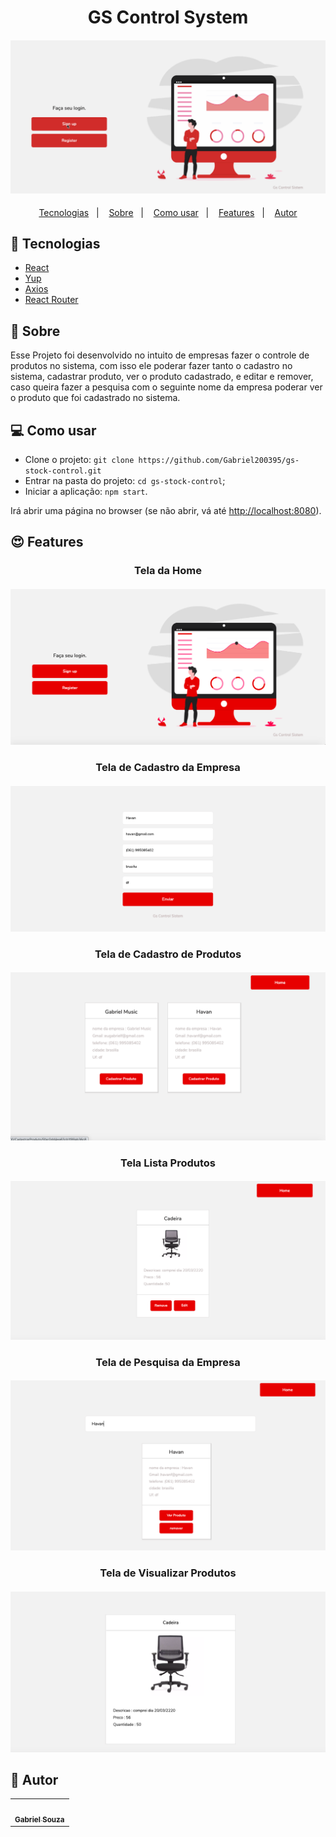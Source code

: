 <h1 align="center">GS Control System</h1>
<h4 align="center">
  <img src="./public/IMG/controleEstoque.gif"/><br>
</h4>

<p align="center">
  <a href="#tecnologias">Tecnologias</a>&nbsp;&nbsp;&nbsp;|&nbsp;&nbsp;&nbsp;
  <a href="#page_facing_up-sobre">Sobre</a>&nbsp;&nbsp;&nbsp;|&nbsp;&nbsp;&nbsp;
  <a href="#-como-usar">Como usar</a>&nbsp;&nbsp;&nbsp;|&nbsp;&nbsp;&nbsp;
  <a href="#features">Features</a>&nbsp;&nbsp;&nbsp;|&nbsp;&nbsp;&nbsp;
  <a href="#pencil-autor">Autor</a>
</p>

## :wrench: Tecnologias

<!--EXEMPLO:-->
- [React](https://pt-br.reactjs.org/)
- [Yup](https://formik.org/docs/guides/validation)
- [Axios](https://www.npmjs.com/package/axios)
- [React Router](https://www.npmjs.com/package/react-router-dom)


## :page_facing_up: Sobre


Esse Projeto foi desenvolvido no intuito de empresas fazer o controle de produtos no sistema, com isso ele poderar fazer
tanto o cadastro no sistema, cadastrar produto, ver o produto cadastrado, e editar e remover, caso queira fazer a pesquisa com o seguinte
nome da empresa  poderar ver o produto que foi cadastrado no sistema. 


## 💻 Como usar

- Clone o projeto: `git clone https://github.com/Gabriel200395/gs-stock-control.git`
- Entrar na pasta do projeto: `cd gs-stock-control`;
- Iniciar a aplicação: `npm start`.

Irá abrir uma página no browser (se não abrir, vá até [http://localhost:8080](http://localhost:8080/)).

## :heart_eyes: Features

<h3 align="center">Tela da Home</h3>
<h4 align="center">
  <img src="/public/IMG/home.png" /><br>
</h4>



<h3 align="center">Tela de Cadastro da Empresa</h3>
<h4 align="center">
  <img src="/public/IMG/produtos.png" /><br>
</h4>




<h3 align="center">Tela de Cadastro de Produtos</h3>
<h4 align="center">
  <img src="/public/IMG/CadastroProdutos.png" /><br>
</h4>


<h3 align="center">Tela Lista Produtos</h3>
<h4 align="center">
  <img src="/public/IMG/lista.png" /><br>
</h4>


<h3 align="center">Tela de Pesquisa da Empresa</h3>
<h4 align="center">
  <img src="/public/IMG/Pesquisa.png" /><br>
</h4>



<h3 align="center">Tela de Visualizar Produtos</h3>
<h4 align="center">
  <img src="/public/IMG/ver.png" /><br>
</h4>


## :pencil: Autor

<table>
  <tr>
    <td align="center"><a href="https://github.com/Lukazovic"><img src="https://avatars2.githubusercontent.com/u/68435908?s=400&u=9cbee30d93471534b2bd12a6364edd45e618b923&v=4" width="100px;" alt=""/><br /><sub><b>Gabriel Souza</b></sub></a><br /></td>
  <tr>
</table>
